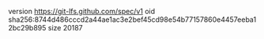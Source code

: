 version https://git-lfs.github.com/spec/v1
oid sha256:8744d486cccd2a44ae1ac3e2bef45cd98e54b77157860e4457eeba12bc29b895
size 20187
